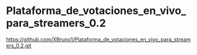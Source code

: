 # Plataforma_de_votaciones_en_vivo_para_streamers_0.2
https://github.com/XBruno1/Plataforma_de_votaciones_en_vivo_para_streamers_0.2.git
